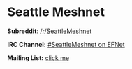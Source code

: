 Seattle Meshnet
============

**Subreddit**: [/r/SeattleMeshnet](https://www.reddit.com/r/SeattleMeshnet)

**IRC Channel:** [#SeattleMeshnet on EFNet](irc://irc.efnet.org/#seattlemeshnet)

**Mailing List:** [click me](https://lists.projectmesh.net/seattle)
